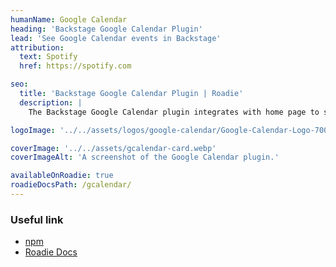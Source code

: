 ```yaml
---
humanName: Google Calendar
heading: 'Backstage Google Calendar Plugin'
lead: 'See Google Calendar events in Backstage'
attribution:
  text: Spotify
  href: https://spotify.com

seo:
  title: 'Backstage Google Calendar Plugin | Roadie'
  description: |
    The Backstage Google Calendar plugin integrates with home page to serve a HomePageCalendar card.

logoImage: '../../assets/logos/google-calendar/Google-Calendar-Logo-700x394.webp'

coverImage: '../../assets/gcalendar-card.webp'
coverImageAlt: 'A screenshot of the Google Calendar plugin.'

availableOnRoadie: true
roadieDocsPath: /gcalendar/
---
```


### Useful link

- [npm](https://www.npmjs.com/package/@backstage/plugin-gcalendar/v/0.0.0-nightly-20231217021636)
- [Roadie Docs](https://roadie.io/docs/integrations/gcalendar/)
